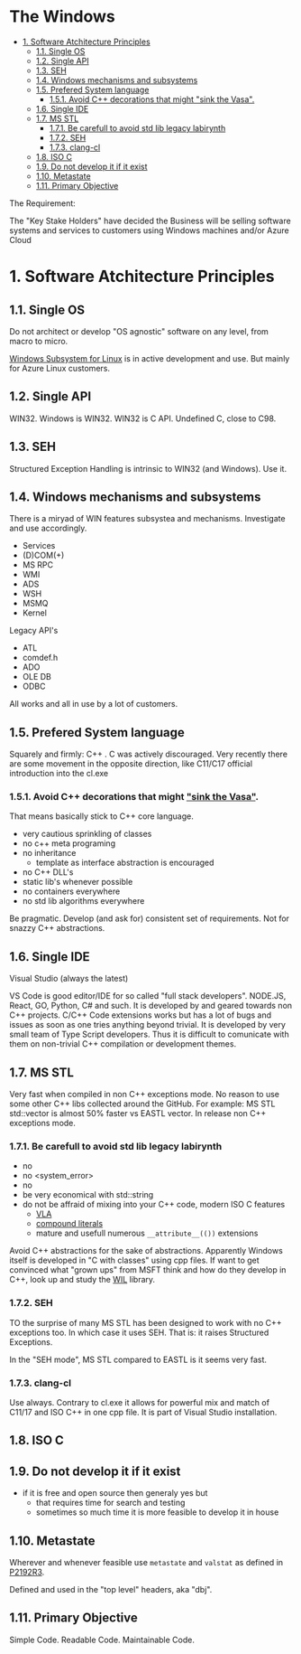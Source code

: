 <h1>The Windows</h1>

- [1. Software Atchitecture Principles](#1-software-atchitecture-principles)
  - [1.1. Single OS](#11-single-os)
  - [1.2. Single API](#12-single-api)
  - [1.3. SEH](#13-seh)
  - [1.4. Windows mechanisms and subsystems](#14-windows-mechanisms-and-subsystems)
  - [1.5. Prefered System language](#15-prefered-system-language)
    - [1.5.1. Avoid C++ decorations that might "sink the Vasa".](#151-avoid-c-decorations-that-might-sink-the-vasa)
  - [1.6. Single IDE](#16-single-ide)
  - [1.7. MS STL](#17-ms-stl)
    - [1.7.1. Be carefull to avoid std lib legacy labirynth](#171-be-carefull-to-avoid-std-lib-legacy-labirynth)
    - [1.7.2. SEH](#172-seh)
    - [1.7.3. clang-cl](#173-clang-cl)
  - [1.8. ISO C](#18-iso-c)
  - [1.9. Do not develop it if it exist](#19-do-not-develop-it-if-it-exist)
  - [1.10. Metastate](#110-metastate)
  - [1.11. Primary Objective](#111-primary-objective)

The Requirement:

The "Key Stake Holders" have decided the Business will be selling software systems and services to customers using Windows machines and/or Azure Cloud

# 1. Software Atchitecture Principles 

## 1.1. Single OS

Do not architect or develop "OS agnostic" software on any level, from macro to micro.

[Windows Subsystem for Linux](https://docs.microsoft.com/en-us/windows/wsl/install-win10) is in active development and use. But mainly for Azure Linux customers.

## 1.2. Single API

WIN32. Windows is WIN32. WIN32 is C API. Undefined C, close to C98.

## 1.3. SEH

Structured Exception Handling is intrinsic to WIN32 (and Windows). Use it.

## 1.4. Windows mechanisms and subsystems

There is a miryad of WIN features subsystea and mechanisms. Investigate and use accordingly.

- Services
- (D)COM(+)
- MS RPC
- WMI
- ADS
- WSH
- MSMQ
- Kernel

Legacy API's

- ATL
- comdef.h
- ADO
- OLE DB
- ODBC

All works and all in use by a lot of customers.

## 1.5. Prefered System language

Squarely and firmly: C++ . C was actively discouraged. Very recently there are some movement in the opposite direction, like C11/C17 official introduction into the cl.exe

### 1.5.1. Avoid C++ decorations that might ["sink the Vasa"](https://www.stroustrup.com/P0977-remember-the-vasa.pdf).

That means basically stick to C++ core language.

- very cautious sprinkling of classes
- no c++ meta programing
- no inheritance
  - template as interface abstraction is encouraged
- no C++ DLL's
- static lib's whenever possible
- no containers everywhere
- no std lib algorithms everywhere

Be pragmatic. Develop (and ask for) consistent set of requirements. Not for snazzy C++ abstractions. 

## 1.6. Single IDE

Visual Studio (always the latest)

VS Code is good editor/IDE for so called "full stack developers". NODE.JS, React, GO, Python, C# and such. It is developed by and geared towards non C++ projects. C/C++ Code extensions works but has a lot of bugs and issues as soon as one tries anything beyond trivial. It is developed by very small team of Type Script developers. Thus it is difficult to comunicate with them on non-trivial C++ compilation or development themes.

## 1.7. MS STL

Very fast when compiled in non C++ exceptions mode. No reason to use some other C++ libs collected around the GitHub. For example: MS STL std::vector is almost 50% faster vs EASTL vector. In release non C++ exceptions mode.

### 1.7.1. Be carefull to avoid std lib legacy labirynth

- no <iostream>
- no <system_error>
- no <exception>
- be very economical with std::string
- do not be affraid of mixing into your C++ code, modern ISO C features
  - [VLA](https://gustedt.wordpress.com/2014/09/08/dont-use-fake-matrices/)
  - [compound literals](https://gustedt.wordpress.com/?s=compound+literals)
  - mature and usefull numerous `__attribute__(())` extensions

Avoid C++ abstractions for the sake of abstractions.  Apparently Windows itself is developed in "C with classes" using cpp files. If want to get convinced what "grown ups" from MSFT think and how do they develop in C++, look up and study the [WIL](https://github.com/microsoft/wil) library. 

### 1.7.2. SEH

TO the surprise of many MS STL has been designed to work with no C++ exceptions too. In which case it uses SEH. That is: it raises Structured Exceptions.

In the "SEH mode", MS STL compared to EASTL is it seems very fast. 

### 1.7.3. clang-cl

Use always. Contrary to cl.exe it allows for powerful mix and match of C11/17 and ISO C++ in one cpp file. It is part of Visual Studio installation.

## 1.8. ISO C

## 1.9. Do not develop it if it exist

- if it is free and open source then generaly yes but
  - that requires time for search and testing
  - sometimes so much time it is more feasible to develop it in house

## 1.10. Metastate

Wherever and whenever feasible use `metastate` and `valstat` as defined in [P2192R3](http://www.open-std.org/jtc1/sc22/wg21/docs/papers/2020/p2192r3.pdf).

Defined and used in the "top level" headers, aka "dbj".

## 1.11. Primary Objective

Simple Code. Readable Code. Maintainable Code.